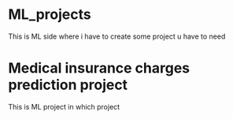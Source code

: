 # ML_projects
This is ML side where i have to create some project u have to need
# Medical insurance charges prediction project
This is ML project in which  project
